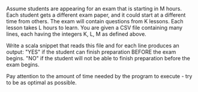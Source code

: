 Assume students are appearing for an exam that is starting in M hours.
Each student gets a different exam paper, and it could start at a different time from others.
The exam will contain questions from K lessons. Each lesson takes L hours to learn.
You are given a CSV file containing many lines, each having the integers K, L, M as defined above.

Write a scala snippet that reads this file and for each line produces an output:
"YES" if the student can finish preparation BEFORE the exam begins.
"NO" if the student will not be able to finish preparation before the exam begins.

Pay attention to the amount of time needed by the program to execute - try to be as optimal as possible.